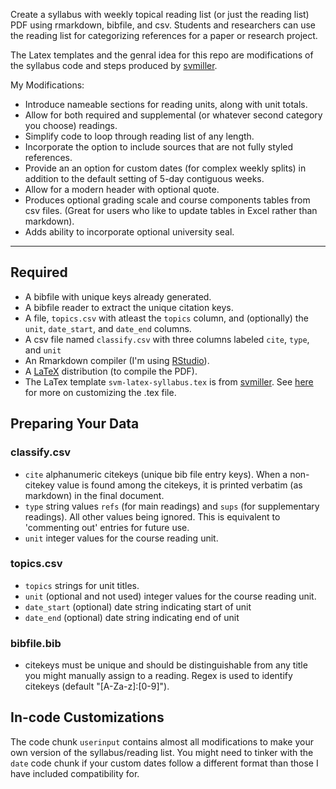 Create a syllabus with weekly topical reading list (or just the reading list) PDF using rmarkdown, bibfile, and csv. Students and researchers can use the reading list for categorizing references for a paper or research project. 

The Latex templates and the genral idea for this repo are modifications of the syllabus code and steps produced by [svmiller](https://github.com/svmiller/svm-r-markdown-templates).

My Modifications:

- Introduce nameable sections for reading units, along with unit totals.
- Allow for both required and supplemental (or whatever second category you choose) readings.
- Simplify code to loop through reading list of any length.
- Incorporate the option to include sources that are not fully styled references.
- Provide an an option for custom dates (for complex weekly splits) in addition to the default setting of 5-day contiguous weeks.
- Allow for a modern header with optional quote.
- Produces optional grading scale and course components tables from csv files. (Great for users who like to update tables in Excel rather than markdown).
- Adds ability to incorporate optional university seal.

---

## Required 
- A bibfile with unique keys already generated.
- A bibfile reader to extract the unique citation keys.
- A file, ```topics.csv``` with atleast the ```topics``` column, and (optionally) the ```unit```,	```date_start```,	and ```date_end``` columns.
- A csv file named ```classify.csv``` with three columns labeled ```cite```, ```type```, and ```unit```
- An Rmarkdown compiler (I'm using [RStudio](https://www.rstudio.com/)).
- A [LaTeX](https://www.latex-project.org/get/) distribution (to compile the PDF).
- The LaTex template ```svm-latex-syllabus.tex``` is from  [svmiller](https://github.com/svmiller/). See [here](http://svmiller.com/blog/2016/07/r-markdown-syllabus/) for more on customizing the .tex file.

## Preparing Your Data

### classify.csv

- ```cite``` alphanumeric citekeys (unique bib file entry keys). When a non-citekey value is found among the citekeys, it is printed verbatim (as markdown) in the final document.
- ```type``` string values ```refs``` (for main readings) and ```sups``` (for supplementary readings). All other values being ignored. This is equivalent to 'commenting out' entries for future use.
- ```unit``` integer values for the course reading unit.

### topics.csv
- ```topics``` strings for unit titles.
- ```unit``` (optional and not used) integer values for the course reading unit.
- ```date_start``` (optional) date string indicating start of unit
- ```date_end``` (optional) date string indicating end of unit

### bibfile.bib
- citekeys must be unique and should be distinguishable from any title you might manually assign to a reading. Regex is used to identify citekeys (default "[A-Za-z]:[0-9]").

## In-code Customizations

The code chunk ```userinput``` contains almost all modifications to make your own version of the syllabus/reading list. You might need to tinker with the ```date``` code chunk if your custom dates follow a different format than those I have included compatibility for.
